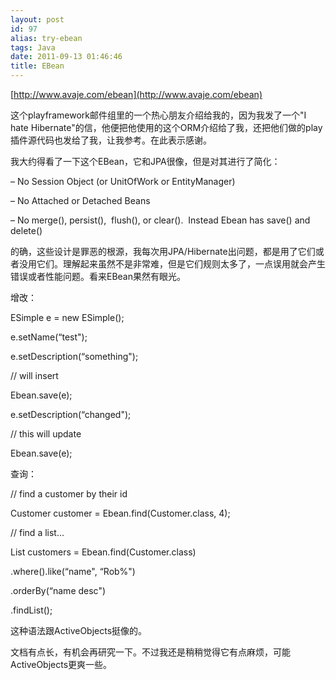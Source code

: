 ```yaml
---
layout: post
id: 97
alias: try-ebean
tags: Java
date: 2011-09-13 01:46:46
title: EBean
---
```


[http://www.avaje.com/ebean](http://www.avaje.com/ebean)

这个playframework邮件组里的一个热心朋友介绍给我的，因为我发了一个"I hate Hibernate"的信，他便把他使用的这个ORM介绍给了我，还把他们做的play插件源代码也发给了我，让我参考。在此表示感谢。

我大约得看了一下这个EBean，它和JPA很像，但是对其进行了简化：

– No Session Object (or UnitOfWork or EntityManager)

– No Attached or Detached Beans

– No merge(), persist(),  flush(), or clear().  Instead Ebean has save() and delete()

的确，这些设计是罪恶的根源，我每次用JPA/Hibernate出问题，都是用了它们或者没用它们。理解起来虽然不是非常难，但是它们规则太多了，一点误用就会产生错误或者性能问题。看来EBean果然有眼光。<span id="more-97"></span>

增改：

ESimple e = new ESimple();

e.setName(&#8220;test");

e.setDescription(&#8220;something");

// will insert

Ebean.save(e);

e.setDescription(&#8220;changed");

// this will update

Ebean.save(e);

查询：

// find a customer by their id

Customer customer = Ebean.find(Customer.class, 4);

// find a list...

List<Customer> customers = Ebean.find(Customer.class)

.where().like(&#8220;name", &#8220;Rob%")

.orderBy(&#8220;name desc")

.findList();

这种语法跟ActiveObjects挺像的。

文档有点长，有机会再研究一下。不过我还是稍稍觉得它有点麻烦，可能ActiveObjects更爽一些。
